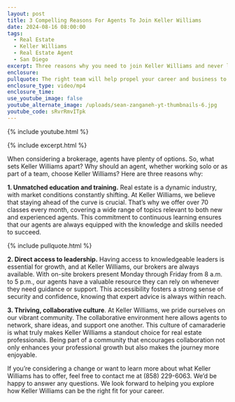 ```yaml
---
layout: post
title: 3 Compelling Reasons For Agents To Join Keller Williams
date: 2024-08-16 08:00:00
tags:
  - Real Estate
  - Keller Williams
  - Real Estate Agent
  - San Diego
excerpt: Three reasons why you need to join Keller Williams and never look back.
enclosure:
pullquote: The right team will help propel your career and business to success.
enclosure_type: video/mp4
enclosure_time:
use_youtube_image: false
youtube_alternate_image: /uploads/sean-zanganeh-yt-thumbnails-6.jpg
youtube_code: sRvrRmvITpk
---
```

{% include youtube.html %}

{% include excerpt.html %}

When considering a brokerage, agents have plenty of options. So, what sets Keller Williams apart? Why should an agent, whether working solo or as part of a team, choose Keller Williams? Here are three reasons why:

**1\. Unmatched education and training.** Real estate is a dynamic industry, with market conditions constantly shifting. At Keller Williams, we believe that staying ahead of the curve is crucial. That’s why we offer over 70 classes every month, covering a wide range of topics relevant to both new and experienced agents. This commitment to continuous learning ensures that our agents are always equipped with the knowledge and skills needed to succeed.

{% include pullquote.html %}

**2\. Direct access to leadership.** Having access to knowledgeable leaders is essential for growth, and at Keller Williams, our brokers are always available. With on-site brokers present Monday through Friday from 8 a.m. to 5 p.m., our agents have a valuable resource they can rely on whenever they need guidance or support. This accessibility fosters a strong sense of security and confidence, knowing that expert advice is always within reach.

**3\. Thriving, collaborative culture**. At Keller Williams, we pride ourselves on our vibrant community. The collaborative environment here allows agents to network, share ideas, and support one another. This culture of camaraderie is what truly makes Keller Williams a standout choice for real estate professionals. Being part of a community that encourages collaboration not only enhances your professional growth but also makes the journey more enjoyable.

If you’re considering a change or want to learn more about what Keller Williams has to offer, feel free to contact me at (858) 229-6063. We’d be happy to answer any questions. We look forward to helping you explore how Keller Williams can be the right fit for your career.